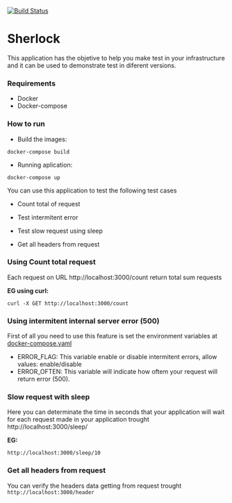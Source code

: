 [![Build Status](https://travis-ci.com/rafavilvert/sherlock.svg?branch=master&status=started)](https://travis-ci.com/github/rafavilvert/sherlock)

# Sherlock

This application has the objetive to help you make test in your infrastructure and it can be used to demonstrate test in diferent versions.

### Requirements 
* Docker 
* Docker-compose

### How to run
* Build the images: 
```
docker-compose build
```
* Running aplication: 
```
docker-compose up
```

You can use this application to test the following test cases

* Count total of request

* Test intermitent error

* Test slow request using sleep

* Get all headers from request

### Using Count total request
Each request on URL http://localhost:3000/count return total sum requests 

**EG using curl:**

```
curl -X GET http://localhost:3000/count 
```

### Using intermitent internal server error (500)
First of all you need to use this feature is set the environment variables at [docker-compose.yaml](https://github.com/rafavilvert/sherlock/blob/master/docker-compose.yml#L4)

- ERROR_FLAG: This variable enable or disable intermitent errors, allow values: enable/disable
- ERROR_OFTEN: This variable will indicate how oftem your request will return error (500).

### Slow request with sleep
Here you can determinate the time in seconds that your application will wait for each request made in your application trought http://localhost:3000/sleep/

**EG:**
```
http://localhost:3000/sleep/10
```
### Get all headers from request
You can verify the headers data getting from request trought ```http://localhost:3000/header```